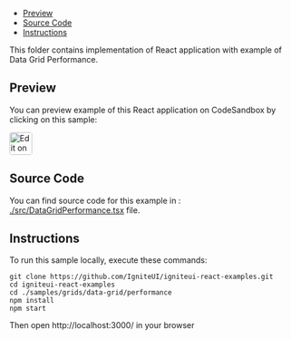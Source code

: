 <!-- NOTE: do not change this file because it will be auto re-generated from template file: -->
<!-- https://github.com/IgniteUI/igniteui-react-examples/tree/master/templates/sample/ReadMe.md -->

<!-- ## Table of Contents -->
- [Preview](#Preview)
- [Source Code](#Source-Code)
- [Instructions](#Instructions)

This folder contains implementation of React application with example of Data Grid Performance.
<!-- in the Data Grid component -->
<!-- [Data Grid](https://infragistics.com/Reactsite/components/data-grid.html) -->

## Preview

You can preview example of this React application on CodeSandbox by clicking on this sample:

<html lang="en" xmlns="http://www.w3.org/1999/xhtml">
    <body>
        <a target="_blank" href="https://codesandbox.io/s/github/IgniteUI/igniteui-react-examples/tree/master/samples/grids/data-grid/performance?fontsize=14&hidenavigation=1&theme=dark&view=preview&file=/src/DataGridPerformance.tsx" rel="noopener noreferrer">
            <img height="40px" style="border-radius: 0.25rem" alt="Edit on CodeSandbox" src="https://static.infragistics.com/xplatform/images/sandbox/code.png"/>
        </a>
        <!-- <a target="_blank"
href="https://codesandbox.io/s/github/IgniteUI/igniteui-react-examples/tree/master/samples/maps/geo-map/binding-csv-points?fontsize=14&hidenavigation=1&theme=dark&view=preview">
            <img alt="Edit Sample" src="https://codesandbox.io/static/img/play-codesandbox.svg"/>
        </a> -->
        <!-- <a target="_blank" style="margin-left: 0.5rem"
href="https://codesandbox.io/embed/github/IgniteUI/igniteui-react-examples/tree/master/samples/grids/data-grid/performance?fontsize=14&hidenavigation=1&theme=dark&view=preview&file=/src/DataGridPerformance.tsx">
            <img height="40px" style="border-radius: 5px" alt="View on CodeSandbox" src="https://static.infragistics.com/xplatform/images/sandbox/view.png"/>
        </a> -->
        <!-- <a target="_blank"
href="https://codesandbox.io/embed/github/IgniteUI/igniteui-react-examples/tree/master/samples/maps/geo-map/binding-csv-points?fontsize=14&hidenavigation=1&theme=dark&view=preview">
            <img alt="View on CodeSandbox" src="https://static.infragistics.com/xplatform/images/sandbox/view.png"/>
        </a>
https://codesandbox.io/embed/react-treemap-overview-rtb45
https://codesandbox.io/static/img/play-codesandbox.svg
https://codesandbox.io/embed/react-treemap-overview-rtb45?view=browser -->
    </body>
</html>

<!-- ## Sample Preview -->

<!-- <iframe
  src="https://codesandbox.io/embed/github/IgniteUI/igniteui-react-examples/tree/master/samples/grids/data-grid/performance?fontsize=14&hidenavigation=1&theme=dark&view=preview&file=/src/DataGridPerformance.tsx"
  style="width:100%; height:400px; border:0; border-radius: 4px; overflow:hidden;"
  allow="accelerometer; ambient-light-sensor; camera; encrypted-media; geolocation; gyroscope; hid; microphone; midi; payment; usb; vr"
  sandbox="allow-forms allow-modals allow-popups allow-presentation allow-same-origin allow-scripts"
></iframe> -->

## Source Code

You can find source code for this example in :
[./src/DataGridPerformance.tsx](./src/DataGridPerformance.tsx) file.

<!-- The following section provides source code from:
`./src/DataGridPerformance.tsx` file: -->

<!-- ```tsx
import * as React from 'react';
import { IgrDataGridModule } from 'igniteui-react-grids';
import { IgrDataGrid } from 'igniteui-react-grids';
import { IgrColumn } from 'igniteui-react-grids';
import { IgrCellStyleRequestedEventArgs } from 'igniteui-react-grids';
import { IgrDataBindingEventArgs } from 'igniteui-react-grids';
import { HeaderClickAction } from 'igniteui-react-grids';
import { GridSelectionMode } from 'igniteui-react-grids';
import { IgrColumnGroupDescription } from 'igniteui-react-grids';
import { IgrTextColumn } from 'igniteui-react-grids';
import { IgrNumericColumn } from 'igniteui-react-grids';
import { IgrTemplateColumn, IIgrCellTemplateProps } from 'igniteui-react-grids';
import { IgrTemplateCellUpdatingEventArgs } from 'igniteui-react-grids';
import { IgrTemplateCellInfo } from 'igniteui-react-grids';
import { IgrDateTimeColumn } from 'igniteui-react-grids';

IgrDataGridModule.register();

export default class DataGridPerformance extends React.Component<any, any> {

    public constructor(props: any) {
        super(props);

        this.data = this.generateSalesPeople(8000)
        this.data = this.data;
        this.tick = this.tick.bind(this);

        this.onPriceStyleKey = this.onPriceStyleKey.bind(this);
        this.onPriceCellUpdating = this.onPriceCellUpdating.bind(this);
        this.onChartStyleKey = this.onChartStyleKey.bind(this);
        this.onChartCellUpdating = this.onChartCellUpdating.bind(this);
        this.onGridStyleKey = this.onGridStyleKey.bind(this);
        this.onGridCellUpdating = this.onGridCellUpdating.bind(this);
        this.onGridRef = this.onGridRef.bind(this);
        this.onPricePercentStyleKey = this.onPricePercentStyleKey.bind(this);
        this.onPricePercentCellUpdating = this.onPricePercentCellUpdating.bind(this);
        this.onPriceAmountStyleKey = this.onPriceAmountStyleKey.bind(this);
        this.onPriceAmountCellUpdating = this.onPriceAmountCellUpdating.bind(this);

        for (let i = 0; i < 43; i++) {
            this.kpiColumns.push("KPI_" + i);
        }
    }

    public onGridRef(grid: IgrDataGrid) {
        this.grid = grid;
    }

    public kpiColumns: string[] = [];
    public data: SalesPerson[];
    public colorIncreasing = "#4EB862";
    public colorDecreasing = "#FF134A";

    public onPriceStyleKey(grid: any, args: IgrCellStyleRequestedEventArgs) {
        let row: SalesPerson;
        if (this.grid) {
            row = this.grid.actualDataSource.getItemAtIndex(args.rowNumber);
        } else {
            row = this.data[args.rowNumber];
        }
        if (row.Change >= 0) {
            args.styleKey = "priceShiftUp";
        } else {
            args.styleKey = "priceShiftDown";
        }
    }

    public onPriceCellUpdating(grid: any, args: IgrTemplateCellUpdatingEventArgs) {
        let row = args.cellInfo.rowItem;
        let priceShiftUp = row.Change >= 0;
        let templ = args.cellInfo as IgrTemplateCellInfo;

        let content = args.content as HTMLDivElement;
        let sp: HTMLSpanElement | null = null;
        let icon: HTMLSpanElement | null = null;

        if (content.childElementCount > 0) {
            sp = content.children[0] as HTMLSpanElement;
            icon = content.children[1] as HTMLSpanElement;
        } else {
            content.style.textAlign = "right";
            sp = document.createElement("span");
            icon = document.createElement("span");
            sp.style.font = "13px Verdana";
            sp.style.verticalAlign = "center";
            content.appendChild(sp);
            content.appendChild(icon);
            icon.style.fontFamily = "Material Icons";
            icon.style.fontSize = "13px";
            icon.style.fontFeatureSettings = "liga";
            icon.style.verticalAlign = "center";
        }

        sp.textContent = "$" + (+templ.value).toFixed(2);

        if ((sp as any).__isUp === undefined ||
            (sp as any).__isUp !== priceShiftUp) {
            (sp as any).__isUp = priceShiftUp;
            if (priceShiftUp) {
                // icon.textContent = "trending_up";
                icon.style.color = this.colorIncreasing;
                sp.style.color = this.colorIncreasing;
            } else {
            // icon.textContent = "trending_down";
                icon.style.color = this.colorDecreasing;
                sp.style.color = this.colorDecreasing;
            }
        }
    }

    public onPricePercentStyleKey(grid: any, args: IgrCellStyleRequestedEventArgs) {
        if (args.resolvedValue >= 0) {
            args.styleKey = "pricePercentUp";
        } else {
            args.styleKey = "pricePercentDown";
        }
    }

    public borderDecreasing = "4px solid #FF134A";
    public borderIncreasing = "4px solid #4EB862";

    public onPricePercentCellUpdating(grid: any, args: IgrTemplateCellUpdatingEventArgs) {
        let templ = args.cellInfo as IgrTemplateCellInfo;
        let priceShiftUp = templ.value >= 0;

        let content = args.content as HTMLDivElement;
        let sp: HTMLSpanElement | null = null;

        if (content.childElementCount > 0) {
            sp = content.children[0] as HTMLSpanElement;
        } else {
            content.style.textAlign = "right";
            sp = document.createElement("span");
            sp.style.font = "13px Verdana";
            sp.style.verticalAlign = "center";
            content.appendChild(sp);
        }

        sp.textContent = (+templ.value).toFixed(2) + "%";
        if ((sp as any).__isUp === undefined ||
            (sp as any).__isUp !== priceShiftUp) {
            (sp as any).__isUp = priceShiftUp;
            if (priceShiftUp) {
            sp.style.paddingRight = "5px";
            sp.style.borderRight = this.borderIncreasing;
            // sp.style.color = this.colorIncreasing;
            } else {
            sp.style.paddingRight = "5px";
            sp.style.borderRight = this.borderDecreasing;
            // sp.style.color = this.colorDecreasing;
            }
        }
    }

    public onPriceAmountStyleKey(grid: any, args: IgrCellStyleRequestedEventArgs) {
        if (args.resolvedValue >= 0) {
            args.styleKey = "priceAmountUp";
        } else {
            args.styleKey = "priceAmountDown";
        }
    }

    public onPriceAmountCellUpdating(grid: any, args: IgrTemplateCellUpdatingEventArgs) {
        let templ = args.cellInfo as IgrTemplateCellInfo;
        let priceShiftUp = templ.value >= 0;

        let content = args.content as HTMLDivElement;
        let sp: HTMLSpanElement | null = null;

        if (content.childElementCount > 0) {
            sp = content.children[0] as HTMLSpanElement;
        } else {
            content.style.textAlign = "right";
            sp = document.createElement("span");
            sp.style.font = "13px Verdana";
            sp.style.verticalAlign = "center";
            content.appendChild(sp);
        }

        sp.textContent = (+templ.value).toFixed(2);

        if ((sp as any).__isUp === undefined ||
            (sp as any).__isUp !== priceShiftUp) {
            (sp as any).__isUp = priceShiftUp;
            if (priceShiftUp) {
            sp.style.paddingRight = "5px";
            sp.style.borderRight = this.borderIncreasing;
            // sp.style.color = this.colorIncreasing;
            } else {
            sp.style.paddingRight = "5px";
            sp.style.borderRight = this.borderDecreasing;
            // sp.style.color = this.colorDecreasing;
            }
        }
    }

    public onChartStyleKey(grid: any, args: IgrCellStyleRequestedEventArgs) {
        args.styleKey = "igComponent";
    }

    public onChartCellUpdating(grid: any, args: IgrTemplateCellUpdatingEventArgs) {
        let templ = args.cellInfo as IgrTemplateCellInfo;

        let content = args.content as HTMLDivElement;
        let icon: HTMLSpanElement | null = null;

        if (content.childElementCount > 0) {
            icon = content.children[0] as HTMLSpanElement;
            icon.onclick = (e) => {
            console.log("chart clicked!!")
            e.stopPropagation();
            }
        } else {
            icon = document.createElement("span");
            content.appendChild(icon);
            icon.style.fontFamily = "Material Icons";
            icon.style.fontSize = "13px";
            icon.style.fontFeatureSettings = "liga";
            icon.style.verticalAlign = "center";
            icon.textContent = "insert_chart_outlined";
        }
    }

    public onGridStyleKey(grid: any, args: IgrCellStyleRequestedEventArgs) {
        args.styleKey = "grid";
    }

    public onGridCellUpdating(grid: any, args: IgrTemplateCellUpdatingEventArgs) {
        let templ = args.cellInfo as IgrTemplateCellInfo;

        let content = args.content as HTMLDivElement;
        let icon: HTMLSpanElement | null = null;

        if (content.childElementCount > 0) {
            icon = content.children[0] as HTMLSpanElement;
            icon.onclick = (e) => {
            console.log("grid clicked!!")
            e.stopPropagation();
            }
        } else {
            icon = document.createElement("span");
            content.appendChild(icon);
            icon.style.fontFamily = "Material Icons";
            icon.style.fontSize = "13px";
            icon.style.fontFeatureSettings = "liga";
            icon.style.verticalAlign = "center";
            icon.textContent = "table_chart";
        }
    }

    public TestTemplateContent(props: IIgrCellTemplateProps) {
        let tmpl = props.dataContext as IgrTemplateCellInfo;
        let font = tmpl.font;
        return (
            <div style={{
            textAlign: tmpl.resolvedTextAlign,
            font: font,
            opacity: tmpl.resolvedContentOpacity }}>
            <span>{tmpl.value}</span>
            </div>
        );
    }

    public render() {
        return (
            <div className="igContainer">
                <IgrDataGrid
                width="100%"
                height="100%"
                autoGenerateColumns="false"
                headerClickAction={HeaderClickAction.SortByMultipleColumnsTriState}
                rowHeight="40"
                selectionMode={GridSelectionMode.MultipleRow}
                defaultColumnMinWidth="80"
                columnShowingAnimationMode="auto"
                columnHidingAnimationMode="auto"
                dataSource={this.data}
                ref={this.onGridRef}>

                <IgrTextColumn propertyPath="FirstName" headerText="First Name" width="100"></IgrTextColumn>
                <IgrTextColumn propertyPath="LastName" headerText="Last Name" width="100"></IgrTextColumn>
                <IgrTextColumn propertyPath="Territory" width="90"></IgrTextColumn>
                <IgrNumericColumn propertyPath="YearToDateSales"
                    headerText="YTD Sales" width="100" positivePrefix="$"
                    showGroupingSeparator="true">
                </IgrNumericColumn>

                <IgrTemplateColumn propertyPath="AvgSale"
                    headerText="Avg. Sale"
                    width="110"
                    horizontalAlignment="right"
                    cellStyleKeyRequested={this.onPriceStyleKey}
                    cellUpdating={this.onPriceCellUpdating} >
                </IgrTemplateColumn>

                <IgrTemplateColumn propertyPath="Change" width="120"
                    horizontalAlignment="right"
                    cellStyleKeyRequested={this.onPriceAmountStyleKey}
                    cellUpdating={this.onPriceAmountCellUpdating}>
                </IgrTemplateColumn>

                <IgrTemplateColumn propertyPath="PercentChange" width="110"
                    horizontalAlignment="right" headerText="Change (%)"
                    cellStyleKeyRequested={this.onPricePercentStyleKey}
                    cellUpdating={this.onPricePercentCellUpdating}>
                </IgrTemplateColumn>

                <IgrDateTimeColumn propertyPath="DateValue" headerText="Date" width="120" >
                </IgrDateTimeColumn>

                {
                    this.kpiColumns.map(function (i) {
                    return ( <IgrNumericColumn width="150" key={i} propertyPath={i} /> )
                    })
                }

                </IgrDataGrid>
            </div>
        );
    }

    public componentDidMount() {
        let g = new IgrColumnGroupDescription();
        g.propertyPath = "Territory";
        this.grid.groupDescriptions.add(g);

        for (let i = 0; i < 43; i++) {
            (() => {
                let currVal = i;
                this.grid.forColumnsWithPropertyPath("KPI_" + currVal, (col: IgrColumn) => {
                    col.cellStyleKeyRequested = (sender: any, args: IgrCellStyleRequestedEventArgs) => {
                    let value = args.resolvedValue;
                    if (value < 20.0) {
                        args.styleKey = "kpi_red";
                    } else if (value > 80.0) {
                        args.styleKey = "kpi_green";
                    }
                    };

                    col.dataBound = (sender: any, args: IgrDataBindingEventArgs) => {
                        let value = args.resolvedValue;
                        if (value < 20.0) {
                            if (args.cellInfo.background !== "red") {
                                args.cellInfo.background = this.colorDecreasing;
                            }
                        }

                        if (value > 80.0) {
                            if (args.cellInfo.background !== "green") {
                                args.cellInfo.background = this.colorIncreasing;
                            }
                        }
                    };
                });
            })();
    }

    this.grid.forColumnsWithPropertyPath("AvgSale", (col: IgrColumn) => {
        col.dataBound = (sender: any, args: IgrDataBindingEventArgs) => {
                    let item: any = args.cellInfo.rowItem;
                    if (item !== null)
                    {
                        if (item.AvgSaleHeat > 0)
                        {
                            let p = +item.AvgSaleHeat;
                            let toA = 1.0;
                            let fromA = 1.0;
                            let toR = 0.0;
                            let fromR = 1.0;
                            let toG = 1.0;
                            let fromG = 1.0;
                            let toB = 0.0;
                            let fromB = 1.0;

                            let aByte = fromA + (toA - fromA) * p;
                            let rByte = Math.round((fromR + (toR - fromR) * p) * 255.0);
                            let gByte = Math.round((fromG + (toG - fromG) * p) * 255.0);
                            let bByte = Math.round((fromB + (toB - fromB) * p) * 255.0);

                            let colorString = "rgba(" + rByte + "," + gByte + "," + bByte + "," + aByte + ")";

                            args.cellInfo.background = colorString;
            }
            else if (item.AvgSaleHeat < 0) {
                let p = +item.AvgSaleHeat * -1.0;
                            let toA = 1.0;
                            let fromA = 1.0;
                            let toR = 1.0;
                            let fromR = 1.0;
                            let toG = 0.0;
                            let fromG = 1.0;
                            let toB = 0.0;
                            let fromB = 1.0;

                            let aByte = fromA + (toA - fromA) * p;
                            let rByte = Math.round((fromR + (toR - fromR) * p) * 255.0);
                            let gByte = Math.round((fromG + (toG - fromG) * p) * 255.0);
                            let bByte = Math.round((fromB + (toB - fromB) * p) * 255.0);

                            let colorString = "rgba(" + rByte + "," + gByte + "," + bByte + "," + aByte + ")";

                            args.cellInfo.background = colorString;
            }
                        else
                        {
                            let colorString = "white";
                            args.cellInfo.background = colorString;
                        }
                    }
                };
        });

    window.setTimeout(this.tick, 16);
    }

    public lastDataUpdate: Date = new Date();
    public interval: number = 100;

    private randomizeItem(item: SalesPerson) {
        item.Change = Math.random() * 40.0 - 20.0;
        let prevSale = item.AvgSale;

        item.AvgSale += item.Change;
        item.PercentChange = ((item.AvgSale / prevSale) * 100.0);
    }

    private tick()
    {
        let sortedBySales = false;
        // foreach (let item in grid.SortDescriptions)
        // {
        // 	if (item.PropertyName === "YearToDateSales")
        // 	{
        // 		sortedBySales = true;
        // 	}
        // }

        let toChange = 200;
        let toChangeIndexes = {};
        let stillAnimating = false;
        for (let i = 0; i < this.data.length; i++)
        {
            let item = this.data[i];
            if (item.AvgSaleHeat !== 0)
            {
                stillAnimating = true;
            }
        }

        let now = new Date();
        let intervalElapsed = false;
        if ((+now - +this.lastDataUpdate) > this.interval) {
            intervalElapsed = true;
        }

        let useClear = false;
        let sortingByAvgSale = false;
        for (let i = 0; i < this.grid.sortDescriptions.count; i++) {
            if (this.grid.sortDescriptions.item(i).propertyPath === "AvgSale" ||
                this.grid.sortDescriptions.item(i).propertyPath.indexOf("Change") >= 0) {
                sortingByAvgSale = true;
            }
        }

        let changing = false;
        if (intervalElapsed)
        {
            this.lastDataUpdate = new Date();
            for (let i = 0; i < toChange; i++)
            {
                let index = Math.round(Math.random() * this.data.length - 1);
                while (toChangeIndexes[index.toString()] !== undefined)
                {
                    index = Math.round(Math.random() * this.data.length - 1);
                }
                toChangeIndexes[index.toString()] = true;
                changing = true;
            }
        }

        for (let i = 0; i < this.data.length; i++)
        {
            let item = this.data[i];
            if (toChangeIndexes[i.toString()] !== undefined)
            {
                if (sortingByAvgSale && !useClear) {

                this.grid.notifyRemoveItem(i, item);
                this.randomizeItem(item);
                this.grid.notifyInsertItem(i, item);
                } else {
                    this.randomizeItem(item);
                }

                if (item.Change > 0) {
                    // item.YearToDateSales += Math.round(Math.random() * 4.0);
                    item.AvgSaleHeat = 1;
                } else {
                    item.AvgSaleHeat = -1;
                }
            }
            else
            {
                if (item.AvgSaleHeat > 0)
                {
                    item.AvgSaleHeat -= .06;
                    if (item.AvgSaleHeat < 0)
                    {
                        item.AvgSaleHeat = 0;
                    }
                }
                if (item.AvgSaleHeat < 0) {
                    item.AvgSaleHeat += .06;
                    if (item.AvgSaleHeat > 0) {
                        item.AvgSaleHeat = 0;
                    }
                }
            }
        }

        if (sortingByAvgSale && useClear) {
            this.grid.actualDataSource.queueAutoRefresh();
        }

        // if (!sortingByPrice) {
            // if (!useClear) {
        if (!sortingByAvgSale || !intervalElapsed) {
            this.grid.invalidateVisibleRows();
        }
            // }
        // }
        // this.grid.invalidateVisibleRows();
        // actualDataSource.queueAutoRefresh();

        window.setTimeout(() => this.tick(), 16);

    }

    private generateSalesPeople(num: number) {
        let firstNames = [
            "Kyle",
            "Gina",
            "Irene",
            "Katie",
            "Michael",
            "Oscar",
            "Ralph",
            "Torrey",
            "William",
            "Bill",
            "Daniel",
            "Frank",
            "Brenda",
            "Danielle",
            "Fiona",
            "Howard",
            "Jack",
            "Larry",
            "Holly",
            "Jennifer",
            "Liz",
            "Pete",
            "Steve",
            "Vince",
            "Zeke"
        ];

        let lastNames = [
            "Adams",
        "Crowley",
        "Ellis",
        "Gable",
        "Irvine",
        "Keefe",
        "Mendoza",
        "Owens",
        "Rooney",
        "Waddell",
        "Thomas",
        "Betts",
        "Doran",
        "Fitzgerald",
        "Holmes",
        "Jefferson",
        "Landry",
        "Newberry",
        "Perez",
        "Spencer",
        "Vargas",
        "Grimes",
        "Edwards",
        "Stark",
        "Cruise",
        "Fitz",
        "Chief",
        "Blanc",
        "Perry",
        "Stone",
        "Williams",
        "Lane",
        "Jobs"
        ];

        let genders = [
            "GUY",
            "GIRL",
            "GIRL",
            "GIRL",
            "GUY",
            "GUY",
            "GUY",
            "GUY",
            "GUY",
            "GUY",
            "GUY",
            "GUY",
            "GIRL",
            "GIRL",
            "GIRL",
            "GUY",
            "GUY",
            "GUY",
            "GIRL",
            "GIRL",
            "GIRL",
            "GUY",
            "GUY",
            "GUY",
            "GUY"
        ];

        let territories = [
            "Australia",
            "Canada",
            "Egypt",
            "Greece",
            "Italy",
            "Kenya",
            "Mexico",
            "Oman",
            "Qatar",
            "Sweden",
            "Uruguay",
            "Yemen",
            "Bulgaria",
            "Denmark",
            "France",
            "Hungary",
            "Japan",
            "Latvia",
            "Netherlands",
            "Portugal",
            "Russia",
            "Turkey",
            "Venezuela",
            "Zimbabwe"
        ];

        // let min = 10;
        // let max = 35;

        let items = [];
        for (let i = 0; i < num; i++)
        {
            let item = new SalesPerson();
            let firstIndex = Math.round(Math.random() * (firstNames.length - 1));
            item.Index = i;
            item.FirstName = firstNames[firstIndex];
            item.LastName = lastNames[Math.round(Math.random() * (lastNames.length - 1))];
            item.Name = item.FirstName + item.LastName;

            let randomIndex = Math.round(Math.random() * (firstNames.length - 1));
            if (randomIndex === 0)
                randomIndex = 1;

            let value = randomIndex.toString();
            if (randomIndex < 10)
                value = "0" + value;
            item.ImageName = this.createUri(genders[firstIndex] + value + ".png");
            item.Territory = territories[Math.round(Math.random() * (territories.length - 1))];
            item.AvgSale = Math.round(Math.random() * 800) + 200.0;
            item.Change = Math.random() * 40.0 - 20.0;
            item.PercentChange = 0;
            item.YearToDateSales = Math.round(Math.random() * 50000);

            item.DateValue = new Date();
            item.DateValue.setDate(item.DateValue.getDate() + Math.round(Math.random() * 500))

            for (let j = 0; j < 43; j++) {
                item["KPI_" + j] = Math.round(Math.random() * 100.0);
            }

            items.push(item);
        }

        return items;
    }

    private createUri(val: string): string {
        return "https://static.infragistics.com/xplatform/images/people/" + val;
    }

    // private title = 'app';
    // @ViewChild(IgxDataChartComponent)
    // chart: IgxDataChartComponent;
    // private bigData: any[];
    // private data: any[];

    // private financialData: any[];
    // private context = {
    //     name: "name",
    //     value: "value-0"
    // };
    // private finData: any[];
    private grid: IgrDataGrid;

}

export class SalesPerson {
    public FirstName: string;
    public LastName: string;
    public Name: string;
    public ImageName: string;
    public Territory: string;
    public Index: number;
    public AvgSale: number;
    public AvgSaleHeat: number;
    public Change: number;
    public PercentChange: number;
    public YearToDateSales: number;
    public DateValue: Date;
}

``` -->

## Instructions
To run this sample locally, execute these commands:

```
git clone https://github.com/IgniteUI/igniteui-react-examples.git
cd igniteui-react-examples
cd ./samples/grids/data-grid/performance
npm install
npm start

```

Then open http://localhost:3000/ in your browser

